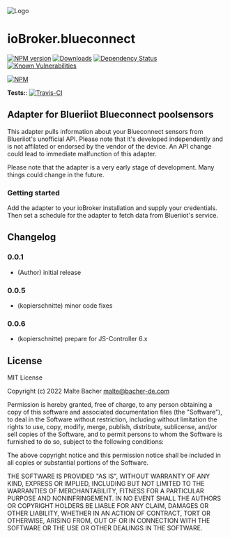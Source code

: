 ![Logo](admin/template.png)
# ioBroker.blueconnect

[![NPM version](http://img.shields.io/npm/v/iobroker.template.svg)](https://www.npmjs.com/package/iobroker.template)
[![Downloads](https://img.shields.io/npm/dm/iobroker.template.svg)](https://www.npmjs.com/package/iobroker.template)
[![Dependency Status](https://img.shields.io/david/Author/iobroker.template.svg)](https://david-dm.org/Author/iobroker.template)
[![Known Vulnerabilities](https://snyk.io/test/github/Author/ioBroker.template/badge.svg)](https://snyk.io/test/github/Author/ioBroker.template)

[![NPM](https://nodei.co/npm/iobroker.template.png?downloads=true)](https://nodei.co/npm/iobroker.template/)

**Tests:**: [![Travis-CI](http://img.shields.io/travis/Author/ioBroker.template/master.svg)](https://travis-ci.org/Author/ioBroker.template)

## Adapter for Blueriiot Blueconnect poolsensors

This adapter pulls information about your Blueconnect sensors from Blueriiot's unofficial API.
Please note that it's developed independently and is not affilated or endorsed by the vendor of the device.
An API change could lead to immediate malfunction of this adapter.

Please note that the adapter is a very early stage of development. Many things could change in the future.

### Getting started

Add the adapter to your ioBroker installation and supply your credentials.
Then set a schedule for the adapter to fetch data from Blueriiot's service.

## Changelog

### 0.0.1
* (Author) initial release

### 0.0.5
* (kopierschnitte) minor code fixes

### 0.0.6
* (kopierschnitte) prepare for JS-Controller 6.x

## License
MIT License

Copyright (c) 2022 Malte Bacher malte@bacher-de.com

Permission is hereby granted, free of charge, to any person obtaining a copy
of this software and associated documentation files (the "Software"), to deal
in the Software without restriction, including without limitation the rights
to use, copy, modify, merge, publish, distribute, sublicense, and/or sell
copies of the Software, and to permit persons to whom the Software is
furnished to do so, subject to the following conditions:

The above copyright notice and this permission notice shall be included in all
copies or substantial portions of the Software.

THE SOFTWARE IS PROVIDED "AS IS", WITHOUT WARRANTY OF ANY KIND, EXPRESS OR
IMPLIED, INCLUDING BUT NOT LIMITED TO THE WARRANTIES OF MERCHANTABILITY,
FITNESS FOR A PARTICULAR PURPOSE AND NONINFRINGEMENT. IN NO EVENT SHALL THE
AUTHORS OR COPYRIGHT HOLDERS BE LIABLE FOR ANY CLAIM, DAMAGES OR OTHER
LIABILITY, WHETHER IN AN ACTION OF CONTRACT, TORT OR OTHERWISE, ARISING FROM,
OUT OF OR IN CONNECTION WITH THE SOFTWARE OR THE USE OR OTHER DEALINGS IN THE
SOFTWARE.
